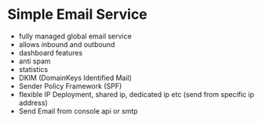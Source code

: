 # Simple Email Service
- fully managed global email service
- allows inbound and outbound
- dashboard features
- anti spam
- statistics
- DKIM (DomainKeys Identified Mail)
- Sender Policy Framework (SPF)
- flexible IP Deployment, shared ip, dedicated ip etc (send from specific ip address)
- Send Email from console api or smtp